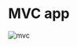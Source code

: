 # MVC app
![mvc](https://upload.wikimedia.org/wikipedia/commons/thumb/a/a0/MVC-Process.svg/200px-MVC-Process.svg.png)
